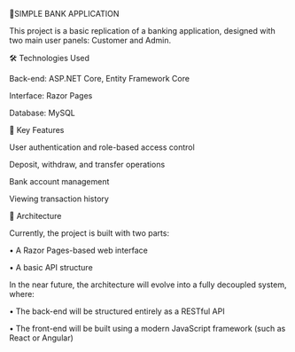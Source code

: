 🏦SIMPLE BANK APPLICATION


This project is a basic replication of a banking application, designed with two main user panels: Customer and Admin.


🛠️ Technologies Used

Back-end: ASP.NET Core, Entity Framework Core

Interface: Razor Pages

Database: MySQL


🚀 Key Features

User authentication and role-based access control

Deposit, withdraw, and transfer operations

Bank account management

Viewing transaction history


🔧 Architecture

Currently, the project is built with two parts:

• A Razor Pages-based web interface

• A basic API structure

In the near future, the architecture will evolve into a fully decoupled system, where:

• The back-end will be structured entirely as a RESTful API

• The front-end will be built using a modern JavaScript framework (such as React or Angular)

